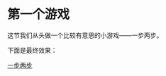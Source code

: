 # 第一个游戏

这节我们从头做一个比较有意思的小游戏——一步两步。

下面是最终效果：

[一步两步](https://ccc.xinshouit.com/demo/one-two-step/ ':include :type=iframe width=640px height=360px')